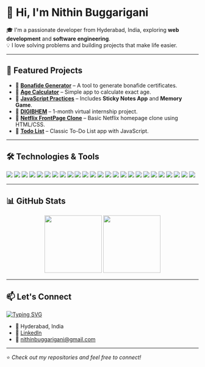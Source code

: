 # 👋 Hi, I'm Nithin Buggarigani

🎓 I'm a passionate developer from Hyderabad, India, exploring **web development** and **software engineering**.  
💡 I love solving problems and building projects that make life easier.  

---

## 🚀 Featured Projects

- 🔹 **[Bonafide Generator](https://github.com/bnithin215/Bonafide-Generator)** – A tool to generate bonafide certificates.  
- 🔹 **[Age Calculator](https://github.com/bnithin215/Age-calculator-)** – Simple app to calculate exact age.  
- 🔹 **[JavaScript Practices](https://github.com/bnithin215/JavaScript-Practices)** – Includes **Sticky Notes App** and **Memory Game**.  
- 🔹 **[DIGIBHEM](https://github.com/bnithin215/DIGIBHEM)** – 1-month virtual internship project.  
- 🔹 **[Netflix FrontPage Clone](https://github.com/bnithin215/Netflix-FrontPage)** – Basic Netflix homepage clone using HTML/CSS.  
- 🔹 **[Todo List](https://github.com/bnithin215/Todo-list-)** – Classic To-Do List app with JavaScript.  

---


## 🛠️ Technologies & Tools

<p>
  <!-- Programming Languages -->
  <img src="https://img.shields.io/badge/JavaScript-ES6+-F7DF1E?style=for-the-badge&logo=javascript&logoColor=black"/>
  <img src="https://img.shields.io/badge/Python-3776AB?style=for-the-badge&logo=python&logoColor=white"/>

  <!-- Core Concepts -->
  
  <img src="https://img.shields.io/badge/OOP-000000?style=for-the-badge&logo=java&logoColor=white"/>
  <img src="https://img.shields.io/badge/SDLC-4CAF50?style=for-the-badge&logo=azuredevops&logoColor=white"/>
  <img src="https://img.shields.io/badge/Problem%20Solving-FF5722?style=for-the-badge&logo=codeforces&logoColor=white"/>

  <!-- Frontend -->
  <img src="https://img.shields.io/badge/HTML5-E34F26?style=for-the-badge&logo=html5&logoColor=white"/>
  <img src="https://img.shields.io/badge/CSS3-1572B6?style=for-the-badge&logo=css3&logoColor=white"/>
  <img src="https://img.shields.io/badge/JavaScript-F7DF1E?style=for-the-badge&logo=javascript&logoColor=black"/>
  <img src="https://img.shields.io/badge/React-61DAFB?style=for-the-badge&logo=react&logoColor=black"/>
  <img src="https://img.shields.io/badge/TailwindCSS-38B2AC?style=for-the-badge&logo=tailwind-css&logoColor=white"/>

  <!-- Backend -->
  <img src="https://img.shields.io/badge/Node.js-339933?style=for-the-badge&logo=node.js&logoColor=white"/>
  <img src="https://img.shields.io/badge/Express.js-000000?style=for-the-badge&logo=express&logoColor=white"/>
  <img src="https://img.shields.io/badge/REST%20APIs-02569B?style=for-the-badge&logo=swagger&logoColor=white"/>
  <img src="https://img.shields.io/badge/JWT-000000?style=for-the-badge&logo=jsonwebtokens&logoColor=white"/>

  <!-- Databases -->
  <img src="https://img.shields.io/badge/MySQL-4479A1?style=for-the-badge&logo=mysql&logoColor=white"/>
  <img src="https://img.shields.io/badge/MongoDB-4EA94B?style=for-the-badge&logo=mongodb&logoColor=white"/>

  <!-- Tools -->
  <img src="https://img.shields.io/badge/Git-F05032?style=for-the-badge&logo=git&logoColor=white"/>
  <img src="https://img.shields.io/badge/GitHub-181717?style=for-the-badge&logo=github&logoColor=white"/>
  <img src="https://img.shields.io/badge/Postman-FF6C37?style=for-the-badge&logo=postman&logoColor=white"/>
  <img src="https://img.shields.io/badge/VS%20Code-007ACC?style=for-the-badge&logo=visual-studio-code&logoColor=white"/>
  <img src="https://img.shields.io/badge/NPM-CB3837?style=for-the-badge&logo=npm&logoColor=white"/>
  

  <!-- Deployment -->
  <img src="https://img.shields.io/badge/Vercel-000000?style=for-the-badge&logo=vercel&logoColor=white"/>
  <img src="https://img.shields.io/badge/Netlify-00C7B7?style=for-the-badge&logo=netlify&logoColor=white"/>
  <img src="https://img.shields.io/badge/Render-46E3B7?style=for-the-badge&logo=render&logoColor=black"/>
  <img src="https://img.shields.io/badge/Firebase-FFCA28?style=for-the-badge&logo=firebase&logoColor=black"/>
</p>


---

## 📊 GitHub Stats

<p align="center">
  <img src="https://github-readme-stats.vercel.app/api?username=bnithin215&show_icons=true&theme=radical" height="150"/>
  <img src="https://github-readme-stats.vercel.app/api/top-langs/?username=bnithin215&layout=compact&theme=radical" height="150"/>
</p>

---

## 📫 Let's Connect

[![Typing SVG](https://readme-typing-svg.demolab.com?font=Fira+Code&size=24&pause=1000&color=F75C7E&width=435&lines=Software+Trainee;Python+%26+JavaScript+Developer;Open+to+Opportunities)](https://git.io/typing-svg)

- 📍 Hyderabad, India  
- 💼 [LinkedIn](https://www.linkedin.com/in/nithin-buggarigani-a4625524b/)  
- 📧 nithinbuggarigani@gmail.com  

---

⭐️ _Check out my repositories and feel free to connect!_
